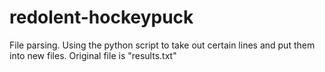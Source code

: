 # redolent-hockeypuck
File parsing. Using the python script to take out certain lines and put them into new files. Original file is "results.txt"
